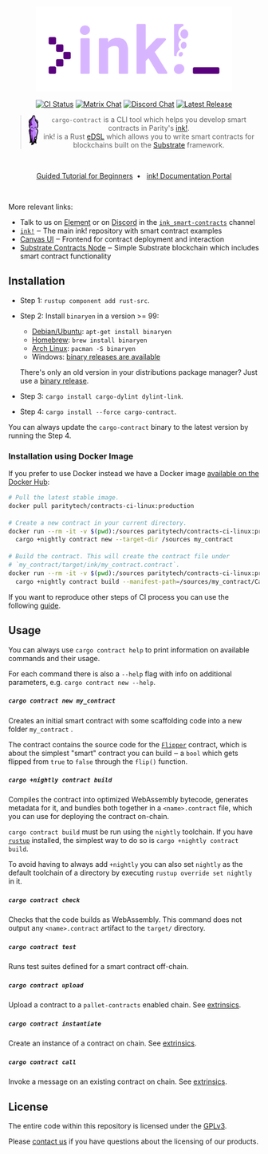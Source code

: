 <div align="center">
    <img src="./.images/cargo-contract.svg" alt="cargo-contract" height="170" />

[![CI Status][a1]][a2]
[![Matrix Chat][b1]][b2]
[![Discord Chat][c1]][c2]
[![Latest Release][d1]][d2]

[a1]: https://gitlab.parity.io/parity/cargo-contract/badges/master/pipeline.svg
[a2]: https://gitlab.parity.io/parity/cargo-contract/pipelines
[b1]: https://img.shields.io/badge/matrix-chat-brightgreen.svg?style=flat
[b2]: https://riot.im/app/#/room/#ink:matrix.parity.io
[c1]: https://img.shields.io/discord/722223075629727774?style=flat-square&label=discord
[c2]: https://discord.com/invite/wGUDt2p
[d1]: https://img.shields.io/crates/v/cargo-contract.svg
[d2]: https://crates.io/crates/cargo-contract

<p align="center">

> <img src="./.images/ink-squid.svg" alt="squink, the ink! mascot" style="vertical-align: middle" align="left" height="60" />`cargo-contract` is a CLI tool which helps you develop smart contracts in Parity's <a href="https://github.com/paritytech/ink">ink!</a>.<br/>ink! is a Rust [eDSL](https://wiki.haskell.org/Embedded_domain_specific_language) which allows you to write smart contracts for blockchains built on the [Substrate](https://github.com/paritytech/substrate) framework.
</p>

<br/>

[Guided Tutorial for Beginners](https://docs.substrate.io/tutorials/v3/ink-workshop/pt1/)&nbsp;&nbsp;•&nbsp;&nbsp; 
[ink! Documentation Portal](https://paritytech.github.io/ink-docs)

<br/>
</div>

More relevant links:
* Talk to us on [Element][b2] or on [Discord][c2] in the [`ink_smart-contracts`](https://discord.com/channels/722223075629727774/765280480609828864) channel
* [`ink!`](https://github.com/paritytech/ink) ‒ The main ink! repository with smart contract examples
* [Canvas UI](https://paritytech.github.io/canvas-ui/#/upload) ‒ Frontend for contract deployment and interaction
* [Substrate Contracts Node](https://github.com/paritytech/substrate-contracts-node) ‒ Simple Substrate blockchain which includes smart contract functionality


## Installation

* Step 1: `rustup component add rust-src`.

* Step 2: Install `binaryen` in a version >= 99:

  * [Debian/Ubuntu](https://tracker.debian.org/pkg/binaryen): `apt-get install binaryen`
  * [Homebrew](https://formulae.brew.sh/formula/binaryen): `brew install binaryen`
  * [Arch Linux](https://archlinux.org/packages/community/x86_64/binaryen/): `pacman -S binaryen`
  * Windows: [binary releases are available](https://github.com/WebAssembly/binaryen/releases)

  There's only an old version in your distributions package manager? Just use a 
  [binary release](https://github.com/WebAssembly/binaryen/releases).

* Step 3: `cargo install cargo-dylint dylint-link`.

* Step 4: `cargo install --force cargo-contract`.

You can always update the `cargo-contract` binary to the latest version by running the Step 4.

### Installation using Docker Image

If you prefer to use Docker instead we have a Docker image
[available on the Docker Hub](https://hub.docker.com/r/paritytech/contracts-ci-linux):

```bash
# Pull the latest stable image.
docker pull paritytech/contracts-ci-linux:production

# Create a new contract in your current directory.
docker run --rm -it -v $(pwd):/sources paritytech/contracts-ci-linux:production \
  cargo +nightly contract new --target-dir /sources my_contract

# Build the contract. This will create the contract file under
# `my_contract/target/ink/my_contract.contract`.
docker run --rm -it -v $(pwd):/sources paritytech/contracts-ci-linux:production \
  cargo +nightly contract build --manifest-path=/sources/my_contract/Cargo.toml
```

If you want to reproduce other steps of CI process you can use the following
[guide](https://github.com/paritytech/scripts#reproduce-ci-locally).

## Usage

You can always use `cargo contract help` to print information on available
commands and their usage.

For each command there is also a `--help` flag with info on additional parameters,
e.g. `cargo contract new --help`.

##### `cargo contract new my_contract`

Creates an initial smart contract with some scaffolding code into a new
folder `my_contract` .

The contract contains the source code for the [`Flipper`](https://github.com/paritytech/ink/blob/master/examples/flipper/lib.rs) 
contract, which is about the simplest "smart" contract you can build ‒ a `bool` which gets flipped
from `true` to `false` through the `flip()` function.

##### `cargo +nightly contract build`

Compiles the contract into optimized WebAssembly bytecode, generates metadata for it,
and bundles both together in a `<name>.contract` file, which you can use for
deploying the contract on-chain.

`cargo contract build` must be run using the `nightly` toolchain. If you have
[`rustup`](https://github.com/rust-lang/rustup) installed, the simplest way to
do so is `cargo +nightly contract build`.

To avoid having to always add `+nightly` you can also set `nightly` as the default
toolchain of a directory by executing `rustup override set nightly` in it.

##### `cargo contract check`

Checks that the code builds as WebAssembly. This command does not output any `<name>.contract`
artifact to the `target/` directory.

##### `cargo contract test`

Runs test suites defined for a smart contract off-chain.

##### `cargo contract upload`

Upload a contract to a `pallet-contracts` enabled chain. See [extrinsics](docs/extrinsics.md).

##### `cargo contract instantiate`

Create an instance of a contract on chain. See [extrinsics](docs/extrinsics.md).

##### `cargo contract call`

Invoke a message on an existing contract on chain. See [extrinsics](docs/extrinsics.md).

## License

The entire code within this repository is licensed under the [GPLv3](LICENSE).

Please [contact us](https://www.parity.io/contact/) if you have questions about
the licensing of our products.
